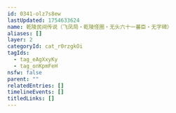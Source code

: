 ```yaml
---
id: 0341-olz7s8ew
lastUpdated: 1754633624
name: 乾陵民间传说（飞凤局・乾陵怪圈・无头六十一蕃臣・无字碑）
aliases: []
layer: 2
categoryId: cat_r0rzgkOi
tagIds:
  - tag_eAgXxyKy
  - tag_onKpmFeH
nsfw: false
parent: ""
relatedEntries: []
timelineEvents: []
titledLinks: []
---
```


